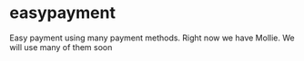 # easypayment
Easy payment using many payment methods. Right now we have Mollie. We will use many of them soon
